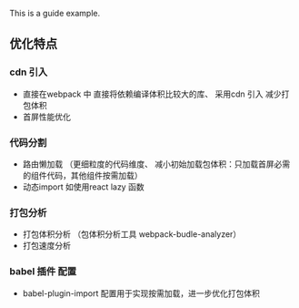 This is a guide example.


## 优化特点 
### cdn 引入
- 直接在webpack 中 直接将依赖编译体积比较大的库、 采用cdn 引入 减少打包体积
- 首屏性能优化
### 代码分割
- 路由懒加载 （更细粒度的代码维度、 减小初始加载包体积：只加载首屏必需的组件代码，其他组件按需加载）
- 动态import 如使用react lazy 函数

### 打包分析
- 打包体积分析 （包体积分析工具 webpack-budle-analyzer） 
- 打包速度分析

### babel 插件 配置
- babel-plugin-import 配置用于实现按需加载，进一步优化打包体积


